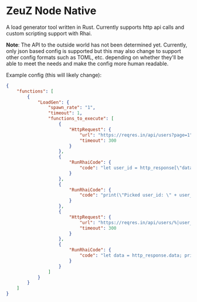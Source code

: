 # ZeuZ Node Native

A load generator tool written in Rust. Currently supports
http api calls and custom scripting support with Rhai.

**Note**: The API to the outside world has not been determined yet.
Currently, only json based config is supported but this may also
change to support other config formats such as TOML, etc. depending
on whether they'll be able to meet the needs and make the config
more human readable.

Example config (this will likely change):

```json
{
    "functions": [
        {
            "LoadGen": {
                "spawn_rate": "1",
                "timeout": 1,
                "functions_to_execute": [
                    {
                        "HttpRequest": {
                            "url": "https://reqres.in/api/users?page=1",
                            "timeout": 300
                        }
                    },
                    {
                        "RunRhaiCode": {
                            "code": "let user_id = http_response[\"data\"].sample().id;"
                        }
                    },
                    {
                        "RunRhaiCode": {
                            "code": "print(\"Picked user_id: \" + user_id);"
                        }
                    },
                    {
                        "HttpRequest": {
                            "url": "https://reqres.in/api/users/%|user_id|%",
                            "timeout": 300
                        }
                    },
                    {
                        "RunRhaiCode": {
                            "code": "let data = http_response.data; print(data.first_name + \" \" + data.last_name);"
                        }
                    }
                ]
            }
        }
    ]
}
```
